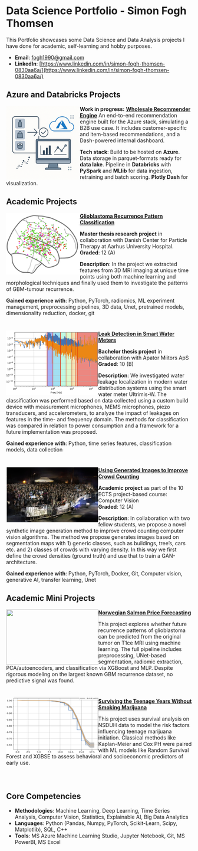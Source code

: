 # Data Science Portfolio - Simon Fogh Thomsen
This Portfolio showcases some Data Science and Data Analysis projects I have done for academic, self-learning and hobby purposes.

- **Email**: [fogh1990@gmail.com](fogh1990@gmail.com)
- **LinkedIn**: [https://www.linkedin.com/in/simon-fogh-thomsen-0830aa6a/](https://www.linkedin.com/in/simon-fogh-thomsen-0830aa6a/)

## Azure and Databricks Projects
<img align="left" width="200" src="https://github.com/AU636523/wholesale-recommender-azure/blob/main/images/thumb.png?raw=true"> 

**Work in progress:** **[Wholesale Recommender Engine](https://github.com/AU636523/wholesale-recommender-azure)**
An end-to-end recommendation engine built for the Azure stack, simulating a B2B use case. It includes customer-specific and item-based recommendations, and a Dash-powered internal dashboard.

**Tech stack**: Build to be hosted on **Azure**. Data storage in parquet-formats ready for **data lake**. Pipeline in **Databricks** with **PySpark** and **MLlib** for data ingestion, retraining and batch scoring. **Plotly Dash** for visualization.

## Academic Projects

<img align="left" width="200" src="https://github.com/AU636523/glioblastoma-recurrence-patterns/blob/main/images/thumb.png?raw=true"> 

**[Glioblastoma Recurrence Pattern Classification](https://github.com/AU636523/glioblastoma-recurrence-patterns)**

**Master thesis research project** in collaboration with Danish Center for Particle Therapy at Aarhus University Hospital.
<br>**Graded**: 12 (A)

**Description**: In the project we extracted features from 3D MRI imaging at unique time points using both machine learning and morphological techniques and finally used them to investigate the patterns of GBM-tumour recurrence. 

**Gained experience with**: Python, PyTorch, radiomics, ML experiment management, preprocessing pipelines, 3D data, Unet, pretrained models, dimensionality reduction, docker, git

# 

<img align="left" width="250" src="https://github.com/AU636523/leak-detection-smart-watermeters/blob/main/images/thumb.png?raw=true"> 

**[Leak Detection in Smart Water Meters](https://github.com/AU636523/leak-detection-smart-watermeters)**

**Bachelor thesis project** in collaboration with Apator Miitors ApS
<br>**Graded**: 10 (B)

**Description**: We investigated water leakage localization in modern water distribution systems using the smart water meter Ultrimis-W. The classification was performed based on data collected using a custom build device with measurement microphones, MEMS microphones, piezo transducers, and accelerometers, to analyze the impact of leakages on features in the time- and frequency domain. The methods for classification was compared in relation to power consumption and a framework for a future implementation was proposed. 

**Gained experience with**: Python, time series features, classification models, data collection  


#

<img align="left" width="250" height="150" src="https://github.com/AU636523/Using_Generated_Images_in_Crowd_Counting/blob/main/images/thumb.jpg?raw=true"> 

**[Using Generated Images to Improve Crowd Counting](https://github.com/AU636523/Using_Generated_Images_in_Crowd_Counting)**

**Academic project** as part of the 10 ECTS project-based course: Computer Vision
<br> **Graded**: 12 (A)

**Description**: In collaboration with two fellow students, we propose a novel synthetic image generation method to improve crowd counting computer vision algorithms. The method we propose generates images based on segmentation maps with 1) generic classes, such as buildings, tree’s, cars etc. and 2) classes of crowds with varying density. In this way we first define the crowd densities (ground truth) and use that to train a GAN-architecture.

**Gained experience with**: Python, PyTorch, Docker, Git, Computer vision, generative AI, transfer learning, Unet

## Academic Mini Projects


<img align="left" width="250" height="150" src="https://github.com/AU636523/salmon-price-forecasting/blob/main/images/thumb.png?raw=true"> 

**[Norwegian Salmon Price Forecasting](https://github.com/AU636523/salmon-price-forecasting)**

This project explores whether future recurrence patterns of glioblastoma can be predicted from the original tumor on T1ce MRI using machine learning. The full pipeline includes preprocessing, UNet-based segmentation, radiomic extraction, PCA/autoencoders, and classification via XGBoost and MLP. Despite rigorous modeling on the largest known GBM recurrence dataset, no predictive signal was found. 

#

<img align="left" width="250" height="150" src="https://github.com/AU636523/teen-marijuana-survival-analysis/blob/main/images/thumb.png?raw=true"> 

**[Surviving the Teenage Years Without Smoking Marijuana](https://github.com/AU636523/teen-marijuana-survival-analysis)**

This project uses survival analysis on NSDUH data to model the risk factors influencing teenage marijuana initiation. Classical methods like Kaplan-Meier and Cox PH were paired with ML models like Random Survival Forest and XGBSE to assess behavioral and socioeconomic predictors of early use.

<br>

#



## Core Competencies

- **Methodologies**: Machine Learning, Deep Learning, Time Series Analysis, Computer Vision, Statistics, Explainable AI, Big Data Analytics
- **Languages**: Python (Pandas, Numpy, PyTorch, Scikit-Learn, Scipy, Matplotlib), SQL, C++
- **Tools**: MS Azure Machine Learning Studio, Jupyter Notebook, Git, MS PowerBI, MS Excel
